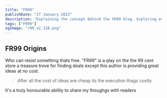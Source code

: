 ```yaml
---
title: "FR99"
publishDate: "27 January 2023"
description: "Explaining the concept behind the FR99 blog. Exploring everything from the blogs ideation to its practices"
tags: ["FR99"]
ogImage: "/99_v2_128.png" 
---
```


## FR99 Origins

Who can resist something thats free. "FR99" is a play on the the 99 cent store a treasure trove for finding deals except this author is providing great ideas at no cost.

> After all the cost of ideas are cheap its the execution thags costly

It's a truly honourable ability to share my thoughgs with readers
